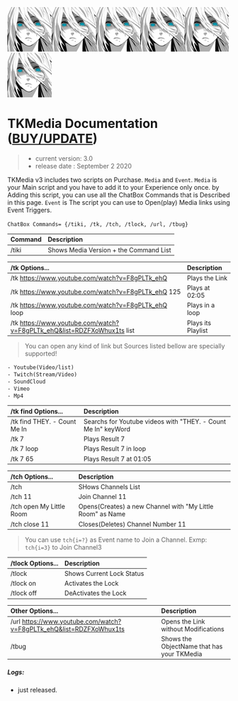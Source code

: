 ![TK Logo](/logo.png)![TK Logo](/logo.png)![TK Logo](/logo.png)![TK Logo](/logo.png)![TK Logo](/logo.png)![TK Logo](/logo.png)
# TKMedia Documentation ([BUY/UPDATE](https://store.sansar.com/listings/1b1274e3-0f40-45f4-8d82-325d1a1c5235/tkmedia-v21))
> - current version: 3.0
> - release date   : September 2 2020

TKMedia v3 includes two scripts on Purchase. `Media` and `Event`.
`Media` is your Main script and you have to add it to your Experience only once. by Adding this script, you can use all the ChatBox Commands that is Described in this page.
`Event` is The script you can use to Open(play) Media links using Event Triggers.

``` ChatBox Commands= {/tiki, /tk, /tch, /tlock, /url, /tbug} ```

Command | Description
 :--- | :---
|/tiki | Shows Media Version + the Command List |

/tk Options... | Description
 :--- | :---
|/tk https://www.youtube.com/watch?v=F8gPLTk_ehQ | Plays the Link|
|/tk https://www.youtube.com/watch?v=F8gPLTk_ehQ 125 | Plays at 02:05 |
|/tk https://www.youtube.com/watch?v=F8gPLTk_ehQ loop | Plays in a loop|
|/tk https://www.youtube.com/watch?v=F8gPLTk_ehQ&list=RDZFXoWhux1ts list | Plays its Playlist|

> You can open any kind of link but Sources listed bellow are specially supported!

```
- Youtube(Video/list)
- Twitch(Stream/Video)
- SoundCloud
- Vimeo
- Mp4
```


/tk find Options... | Description
 :--- | :---
|/tk find THEY. - Count Me In | Searchs for Youtube videos with "THEY. - Count Me In" keyWord |
|/tk 7 | Plays Result 7 |
|/tk 7 loop | Plays Result 7 in loop |
|/tk 7 65 | Plays Result 7 at 01:05|


/tch Options... | Description
 :--- | :---
|/tch| SHows Channels List |
|/tch 11| Join Channel 11 |
|/tch open My Little Room| Opens(Creates) a new Channel with "My Little Room" as Name|
|/tch close 11 | Closes(Deletes) Channel Number 11|

> You can use `tch{i=?}` as Event name to Join a Channel. Exmp: `tch{i=3}` to Join Channel3


/tlock Options... | Description
 :--- | :---
|/tlock | Shows Current Lock Status|
|/tlock on | Activates the Lock|
|/tlock off | DeActivates the Lock|


Other Options... | Description
 :--- | :---
|/url https://www.youtube.com/watch?v=F8gPLTk_ehQ&list=RDZFXoWhux1ts | Opens the Link without Modifications|
|/tbug | Shows the ObjectName that has your TKMedia |



##### Logs:
* just released.

